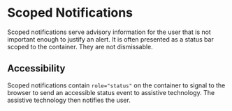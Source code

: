 # Scoped Notifications

Scoped notifications serve advisory information for the user that is not important enough to justify an alert. It is often presented as a status bar scoped to the container. They are not dismissable.

## Accessibility

Scoped notifications contain `role="status"` on the container to signal to the browser to send an accessible status event to assistive technology. The assistive technology then notifies the user.
